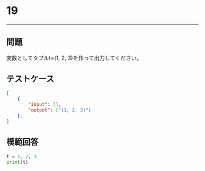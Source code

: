 # 19

---
## 問題

変数としてタプルt=(1, 2, 3)を作って出力してください。

## テストケース

```json
[
	{
		"input": [],
		"output": ["(1, 2, 3)"]
  	},
]
```

## 模範回答
```python
t = 1, 2, 3
print(t)
```